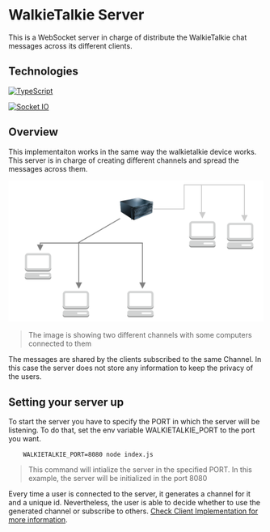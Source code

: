 # WalkieTalkie Server

This is a WebSocket server in charge of distribute the WalkieTalkie chat messages across its different clients.

## Technologies

[![TypeScript](https://img.shields.io/badge/TypeScript-007ACC?style=for-the-badge&logo=typescript&logoColor=white)](https://www.npmjs.com/package/typescript)

[![Socket IO](https://img.shields.io/badge/Socket-IO-brightgreen)](https://www.npmjs.com/package/socket.io)


## Overview
This implementaiton works in the same way the walkietalkie device works. This server is in charge of creating different channels and spread the messages across them.

![Alt Socket Connection](../assets/socket2.png)
> The image is showing two different channels with some computers connected to them

The messages are shared by the clients subscribed to the same Channel. In this case the server does not store any information to keep the privacy of the users.

## Setting your server up

To start the server you have to specify the PORT in which the server will be listening. To do that, set the env variable WALKIETALKIE_PORT to the port you want.

```
    WALKIETALKIE_PORT=8080 node index.js
``` 
> This command will intialize the server in the specified PORT.
> In this example, the server will be initialized in the port 8080


Every time a user is connected to the server, it generates a channel for it and a unique id. Nevertheless, the user is able to decide whether to use the generated channel or subscribe to others. [Check Client Implementation for more information](../client/).